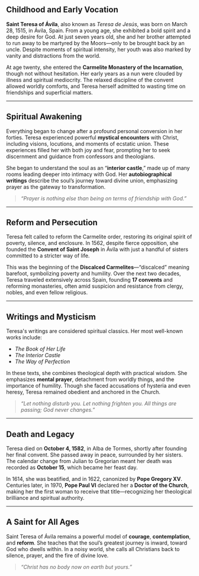 ## Childhood and Early Vocation

**Saint Teresa of Ávila**, also known as _Teresa de Jesús_, was born on March 28, 1515, in Ávila, Spain. From a young age, she exhibited a bold spirit and a deep desire for God. At just seven years old, she and her brother attempted to run away to be martyred by the Moors—only to be brought back by an uncle. Despite moments of spiritual intensity, her youth was also marked by vanity and distractions from the world.

At age twenty, she entered the **Carmelite Monastery of the Incarnation**, though not without hesitation. Her early years as a nun were clouded by illness and spiritual mediocrity. The relaxed discipline of the convent allowed worldly comforts, and Teresa herself admitted to wasting time on friendships and superficial matters.

---

## Spiritual Awakening

Everything began to change after a profound personal conversion in her forties. Teresa experienced powerful **mystical encounters** with Christ, including visions, locutions, and moments of ecstatic union. These experiences filled her with both joy and fear, prompting her to seek discernment and guidance from confessors and theologians.

She began to understand the soul as an “**interior castle**,” made up of many rooms leading deeper into intimacy with God. Her **autobiographical writings** describe the soul’s journey toward divine union, emphasizing prayer as the gateway to transformation.

> _“Prayer is nothing else than being on terms of friendship with God.”_

---

## Reform and Persecution

Teresa felt called to reform the Carmelite order, restoring its original spirit of poverty, silence, and enclosure. In 1562, despite fierce opposition, she founded the **Convent of Saint Joseph** in Ávila with just a handful of sisters committed to a stricter way of life.

This was the beginning of the **Discalced Carmelites**—“discalced” meaning barefoot, symbolizing poverty and humility. Over the next two decades, Teresa traveled extensively across Spain, founding **17 convents** and reforming monasteries, often amid suspicion and resistance from clergy, nobles, and even fellow religious.

---

## Writings and Mysticism

Teresa's writings are considered spiritual classics. Her most well-known works include:

- _The Book of Her Life_
- _The Interior Castle_
- _The Way of Perfection_

In these texts, she combines theological depth with practical wisdom. She emphasizes **mental prayer**, detachment from worldly things, and the importance of humility. Though she faced accusations of hysteria and even heresy, Teresa remained obedient and anchored in the Church.

> _“Let nothing disturb you. Let nothing frighten you. All things are passing; God never changes.”_

---

## Death and Legacy

Teresa died on **October 4, 1582**, in Alba de Tormes, shortly after founding her final convent. She passed away in peace, surrounded by her sisters. The calendar change from Julian to Gregorian meant her death was recorded as **October 15**, which became her feast day.

In 1614, she was beatified, and in 1622, canonized by **Pope Gregory XV**. Centuries later, in 1970, **Pope Paul VI** declared her a **Doctor of the Church**, making her the first woman to receive that title—recognizing her theological brilliance and spiritual authority.

---

## A Saint for All Ages

Saint Teresa of Ávila remains a powerful model of **courage**, **contemplation**, and **reform**. She teaches that the soul’s greatest journey is inward, toward God who dwells within. In a noisy world, she calls all Christians back to silence, prayer, and the fire of divine love.

> _“Christ has no body now on earth but yours.”_
